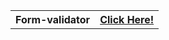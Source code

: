 <!DOCTYPE html>
<html lang="en">
  <head>
    <meta charset="UTF-8" />
    <meta http-equiv="X-UA-Compatible" content="IE=edge" />
    <meta name="viewport" content="width=device-width, initial-scale=1.0" />
    
   <!-- <style>
      table,
      th,
      tr {
        padding: 20px;
        margin: 5px, 5px, 5px, 5px;
        align-items: center;
        border-width: 2px;
        border: 1px solid rgb(235, 48, 48);
        border-collapse: collapse;
        border-spacing: 10px;
      }

      a:hover {
        color: red;
      }
    </style> -->
  </head>
  <body>
    <table>
      <th>Form-validator</th>
      <th>
        <a
          href="https://shubhamgupta96910.github.io/Form-validator/"
          target="_blank"
          >Click Here!</a
        >
      </th>
    </table>
  </body>
</html>
